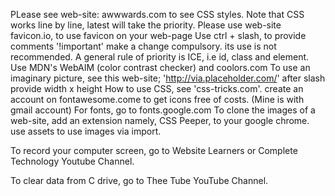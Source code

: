PLease see web-site: awwwards.com to see CSS styles.
Note that CSS works line by line, latest will take the priority.
Please use web-site favicon.io, to use favicon on your web-page
Use ctrl + slash, to provide comments
'!important' make a change compulsory.  its use is not recommended.
A general rule of priority is ICE, i.e id, class and element.
Use MDN's WebAIM (color contrast checker) and coolors.com
To use an imaginary picture, see this web-site;
'http://via.placeholder.com/' after slash provide width x height
How to use CSS, see 'css-tricks.com'.
create an account on fontawesome.come to get icons free of costs. (Mine is with gmail account)
For fonts, go to fonts.google.com
To clone the images of a web-site, add an extension namely, CSS Peeper, to your google chrome. use assets to use images via import.

To record your computer screen, go to Website Learners or Complete Technology Youtube Channel.

To clear data from C drive, go to Thee Tube YouTube Channel.